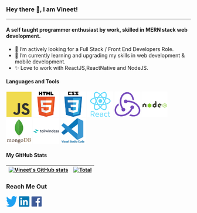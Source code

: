 ### Hey there 👋, I am Vineet!
---
#### A self taught programmer enthusiast by work, skilled in MERN stack web development.

- 🔭 I’m actively looking for a Full Stack / Front End Developers Role.
- 🌱 I’m currently learning and upgrading my skills in web development & mobile development.
- ✨ Love to work with ReactJS,ReactNative and NodeJS. 

#### Languages and Tools

  <img src="https://github.com/devicons/devicon/blob/master/icons/javascript/javascript-original.svg" alt="JavaScript Logo" width="70" height="70" />               <img src="https://github.com/devicons/devicon/blob/master/icons/html5/html5-original-wordmark.svg" alt="HTML Logo" width="70" height="70" />                     <img src="https://github.com/devicons/devicon/blob/master/icons/css3/css3-original-wordmark.svg" alt="CSS Logo" width="70" height="70"/> <img src="https://github.com/devicons/devicon/blob/master/icons/react/react-original-wordmark.svg" alt="React Logo" width="70" height="70" />
  <img src="https://github.com/devicons/devicon/blob/master/icons/redux/redux-original.svg" alt="Redux Logo" width="70" height="70" />
  <img src="https://github.com/devicons/devicon/blob/master/icons/nodejs/nodejs-original-wordmark.svg" alt="Node Logo" width="70" height="70" /><img src="https://github.com/devicons/devicon/blob/master/icons/mongodb/mongodb-original-wordmark.svg" alt="MongoDB Logo" width="70" height="70" />
  <img src="https://github.com/devicons/devicon/blob/master/icons/tailwindcss/tailwindcss-original-wordmark.svg" alt="Tailwind logo" width="70" height="70" />
  <img src="https://github.com/devicons/devicon/blob/master/icons/vscode/vscode-original-wordmark.svg" alt="VSCode Logo" width="70" height="70" />

#### My GitHub Stats

[![Vineet's GitHub stats](https://github-readme-stats.vercel.app/api?username=vineet98-code&iclude_all_commits=true&hide=stars&count_private=true&show_icons=true&theme=synthwave)](https://github.com/vineet98-code/github-readme-stats)|[![Total](https://github-readme-streak-stats.herokuapp.com/?user=vineet98-code&theme=synthwave)](https://github.com/vineet98-code/github-readme-stats)
|---|---|
<!-- [![Top Langs](https://github-readme-stats.vercel.app/api/top-langs/?username=vineet98-code&hide=CSS,ruby,shell,pug&layout=compact&theme=synthwave)](https://github.com/vineet98-code/github-readme-stats) -->


### Reach Me Out
<a href="https://twitter.com/VineetK19788702" target="_blank"><img src="https://github.com/devicons/devicon/blob/master/icons/twitter/twitter-original.svg" alt="Twitter Logo" width="30" /></a>           <a href="https://www.linkedin.com/in/vineet-kumar-893ba923/" target="_blank"><img src="https://github.com/devicons/devicon/blob/master/icons/linkedin/linkedin-original.svg" alt="LinkedIn Logo" width="30"/></a>       <a href="https://www.facebook.com/vineet.kumar.148116/" target="_blank"><img src="https://github.com/devicons/devicon/blob/master/icons/facebook/facebook-original.svg" alt="Facebook Logo" width="30" /></a>
<!--
**vineet98-code/vineet98-code** is a ✨ _special_ ✨ repository because its `README.md` (this file) appears on your GitHub profile.

-->
